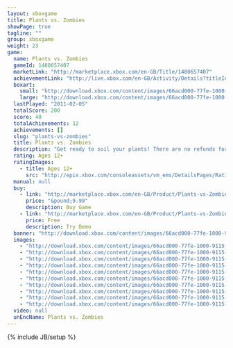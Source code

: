 ```yaml
---
layout: xboxgame
title: Plants vs. Zombies
showPage: true
tagline: ""
group: xboxgame
weight: 23
game: 
  name: Plants vs. Zombies
  gameId: 1480657407
  marketLink: "http://marketplace.xbox.com/en-GB/Title/1480657407"
  achievementLink: "http://live.xbox.com/en-GB/Activity/Details?titleId=1480657407"
  boxart: 
    small: "http://download.xbox.com/content/images/66acd000-77fe-1000-9115-d802584109ff/1033/boxartsm.jpg"
    large: "http://download.xbox.com/content/images/66acd000-77fe-1000-9115-d802584109ff/1033/boxartlg.jpg"
  lastPlayed: "2011-02-05"
  totalScore: 200
  score: 40
  totalAchievements: 12
  achievements: []
  slug: "plants-vs-zombies"
  title: Plants vs. Zombies
  description: "Get ready to soil your plants! There are no refunds for this item. For more information, see www.xbox.com/live/accounts."
  rating: Ages 12+
  ratingImages: 
    - title: Ages 12+
      src: "http://epix.xbox.com/consoleassets/vm_ems/DetailsPages/RatingSystemID/14/default/Values/14003.png"
  manual: null
  buy: 
    - link: "http://marketplace.xbox.com/en-GB/Product/Plants-vs-Zombies/66acd000-77fe-1000-9115-d802584109ff?purchase=1&amp;DownloadType=Game"
      price: "&pound;9.99"
      description: Buy Game
    - link: "http://marketplace.xbox.com/en-GB/Product/Plants-vs-Zombies/66acd000-77fe-1000-9115-d802584109ff?purchase=1&amp;DownloadType=GameDemo"
      price: Free
      description: Try Demo
  banner: "http://download.xbox.com/content/images/66acd000-77fe-1000-9115-d802584109ff/1033/banner.png"
  images: 
    - "http://download.xbox.com/content/images/66acd000-77fe-1000-9115-d802584109ff/1033/screenlg1.jpg"
    - "http://download.xbox.com/content/images/66acd000-77fe-1000-9115-d802584109ff/1033/screenlg2.jpg"
    - "http://download.xbox.com/content/images/66acd000-77fe-1000-9115-d802584109ff/1033/screenlg3.jpg"
    - "http://download.xbox.com/content/images/66acd000-77fe-1000-9115-d802584109ff/1033/screenlg4.jpg"
    - "http://download.xbox.com/content/images/66acd000-77fe-1000-9115-d802584109ff/1033/screenlg5.jpg"
    - "http://download.xbox.com/content/images/66acd000-77fe-1000-9115-d802584109ff/1033/screenlg6.jpg"
    - "http://download.xbox.com/content/images/66acd000-77fe-1000-9115-d802584109ff/1033/screenlg7.jpg"
    - "http://download.xbox.com/content/images/66acd000-77fe-1000-9115-d802584109ff/1033/screenlg8.jpg"
    - "http://download.xbox.com/content/images/66acd000-77fe-1000-9115-d802584109ff/1033/screenlg9.jpg"
    - "http://download.xbox.com/content/images/66acd000-77fe-1000-9115-d802584109ff/1033/screenlg10.jpg"
  video: null
  unEncName: Plants vs. Zombies
---
```

{% include JB/setup %}